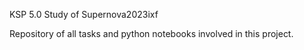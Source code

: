 KSP 5.0 Study of Supernova2023ixf

Repository of all tasks and python notebooks involved in this project.
